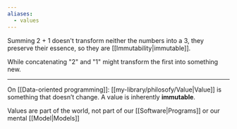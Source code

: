 ```yaml
---
aliases:
  - values
---
```


Summing 2 + 1 doesn't transform neither the numbers into a 3, they preserve their essence, so they are [[Immutability|immutable]].

While concatenating "2" and "1" might transform the first into something new.

---

On [[Data-oriented programming]]: [[my-library/philosofy/Value|Value]] is something that doesn’t change. A value is inherently **immutable**.

Values are part of the world, not part of our [[Software|Programs]] or our mental [[Model|Models]]
